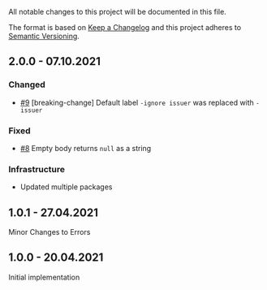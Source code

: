 All notable changes to this project will be documented in this file.

The format is based on [Keep a Changelog](http://keepachangelog.com/)
and this project adheres to [Semantic Versioning](http://semver.org/).

## 2.0.0 - 07.10.2021

### Changed
- [#9](https://github.com/zattoo/issuer/issues/9) [breaking-change] Default label `-ignore issuer` was replaced with `-issuer`

### Fixed
- [#8](https://github.com/zattoo/issuer/issues/8) Empty body returns `null` as a string

### Infrastructure
- Updated multiple packages

## 1.0.1 - 27.04.2021

Minor Changes to Errors

## 1.0.0 - 20.04.2021

Initial implementation
